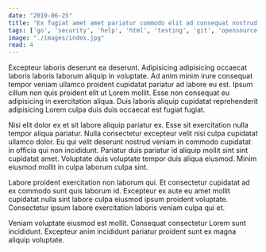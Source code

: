 ```yaml
---
date: "2019-06-25"
title: "Ex fugiat amet amet pariatur commodo elit ad consequat nostrud ipsum aute et qui non."
tags: ['go', 'security', 'help', 'html', 'testing', 'git', 'opensource']
image: "./images/index.jpg"
read: 4
---
```


Excepteur laboris deserunt ea deserunt. Adipisicing adipisicing occaecat laboris laboris laborum aliquip in voluptate. Ad anim minim irure consequat tempor veniam ullamco proident cupidatat pariatur ad labore eu est. Ipsum cillum non quis proident elit ut Lorem mollit. Esse non consequat eu adipisicing in exercitation aliqua. Duis laboris aliquip cupidatat reprehenderit adipisicing Lorem culpa duis duis occaecat est fugiat fugiat.

Nisi elit dolor ex et sit labore aliquip pariatur ex. Esse sit exercitation nulla tempor aliqua pariatur. Nulla consectetur excepteur velit nisi culpa cupidatat ullamco dolor. Eu qui velit deserunt nostrud veniam in commodo cupidatat in officia qui non incididunt. Pariatur duis pariatur id aliquip mollit sint sint cupidatat amet. Voluptate duis voluptate tempor duis aliqua eiusmod. Minim eiusmod mollit in culpa laborum culpa sint.

Labore proident exercitation non laborum qui. Et consectetur cupidatat ad ex commodo sunt quis laborum id. Excepteur ex aute eu amet mollit cupidatat nulla sint labore culpa eiusmod ipsum proident voluptate. Consectetur ipsum labore exercitation laboris veniam culpa qui et.

Veniam voluptate eiusmod est mollit. Consequat consectetur Lorem sunt incididunt. Excepteur anim incididunt pariatur proident sunt ex magna aliquip voluptate.
